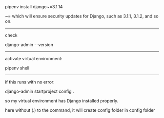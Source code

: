 ##


pipenv install django~=3.1.14

~= which will ensure security updates for Django, such as 3.1.1, 3.1.2, and so on.

------------------------------------------------------------------------------

check

django-admin --version

------------------------------------------------------------------------------

activate virtual environment:

pipenv shell

------------------------------------------------------------------------------

if this runs with no error:

django-admin startproject config .

so my virtual environment has Django installed properly.

here without (.) to the command, it will create config folder in config folder



